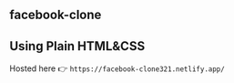 ## facebook-clone
## Using Plain HTML&CSS 
Hosted here 👉
``https://facebook-clone321.netlify.app/``
